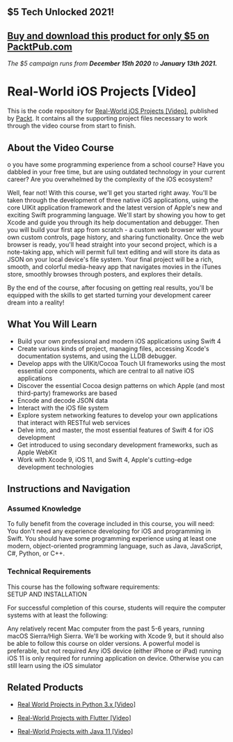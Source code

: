 ## $5 Tech Unlocked 2021!
[Buy and download this product for only $5 on PacktPub.com](https://www.packtpub.com/)
-----
*The $5 campaign         runs from __December 15th 2020__ to __January 13th 2021.__*

# Real-World iOS Projects [Video]
This is the code repository for [Real-World iOS Projects [Video]](https://www.packtpub.com/application-development/real-world-ios-projects-video?utm_source=github&utm_medium=repository&utm_campaign=9781789132526), published by [Packt](https://www.packtpub.com/?utm_source=github). It contains all the supporting project files necessary to work through the video course from start to finish.
## About the Video Course
o you have some programming experience from a school course? Have you dabbled in your free time, but are using outdated technology in your current career? Are you overwhelmed by the complexity of the iOS ecosystem? 

Well, fear not! With this course, we'll get you started right away. You'll be taken through the development of three native iOS applications, using the core UIKit application framework and the latest version of Apple's new and exciting Swift programming language. We'll start by showing you how to get Xcode and guide you through its help documentation and debugger. Then you will build your first app from scratch - a custom web browser with your own custom controls, page history, and sharing functionality. 
Once the web browser is ready, you'll head straight into your second project, which is a note-taking app, which will permit full text editing and will store its data as JSON on your local device's file system. Your final project will be a rich, smooth, and colorful media-heavy app that navigates movies in the iTunes store, smoothly browses through posters, and explores their details.

By the end of the course, after focusing on getting real results, you'll be equipped with the skills to get started turning your development career dream into a reality!

<H2>What You Will Learn</H2>
<DIV class=book-info-will-learn-text>
<UL>
<LI>Build your own professional and modern iOS applications using Swift 4 
<LI>Create various kinds of project, managing files, accessing Xcode's documentation systems, and using the LLDB debugger. 
<LI>Develop apps with the UIKit/Cocoa Touch UI frameworks using the most essential core components, which are central to all native iOS applications 
<LI>Discover the essential Cocoa design patterns on which Apple (and most third-party) frameworks are based&nbsp; 
<LI>Encode and decode JSON data 
<LI>Interact with the iOS file system 
<LI>Explore system networking features to develop your own applications that interact with RESTful web services 
<LI>Delve into, and master, the most essential features of Swift 4 for iOS development&nbsp; 
<LI>Get introduced to using secondary development frameworks, such as Apple WebKit 
<LI>Work with Xcode 9, iOS 11, and Swift 4, Apple's cutting-edge development technologies </LI></UL></DIV>

## Instructions and Navigation
### Assumed Knowledge
To fully benefit from the coverage included in this course, you will need:<br/>
You don't need any experience developing for iOS and programming in Swift. You should have some programming experience using at least one modern, object-oriented programming language, such as Java, JavaScript, C#, Python, or C++.
### Technical Requirements
This course has the following software requirements:<br/>
SETUP AND INSTALLATION

For successful completion of this course, students will require the computer systems with at least the following:

Any relatively recent Mac computer from the past 5-6 years, running macOS Sierra/High Sierra. 
We'll be working with Xcode 9, but it should also be able to follow this course on older versions.
 A powerful model is preferable, but not required
Any iOS device (either iPhone or iPad) running iOS 11 is only required for running application on device. 
Otherwise you can still learn using the iOS simulator


## Related Products
* [Real World Projects in Python 3.x [Video]](https://www.packtpub.com/application-development/real-world-projects-python-3x-video?utm_source=github&utm_medium=repository&utm_campaign=9781789953374)

* [Real-World Projects with Flutter [Video]](https://www.packtpub.com/application-development/real-world-projects-flutter-video?utm_source=github&utm_medium=repository&utm_campaign=9781789616033)

* [Real-World Projects with Java 11 [Video]](https://www.packtpub.com/application-development/real-world-projects-java-11-video?utm_source=github&utm_medium=repository&utm_campaign=9781789616446)

